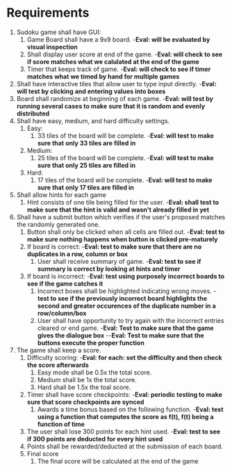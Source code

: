 # Requirements
 
1. Sudoku game shall have GUI:
	1. Game Board shall have a 9x9 board.
        -**Eval: will be evaluated by visual inspection**
    2. Shall display user score at end of the game.
        -**Eval: will check to see if score matches what we calulated at the end of the game**
    3. Timer that keeps track of game.
        -**Eval: will check to see if timer matches what we timed by hand for multiple games**
2. Shall have interactive tiles that allow user to type input directly.
    -**Eval: will test by clicking and entering values into boxes**
3. Board shall randomize at beginning of each game.
    -**Eval: will test by running several cases to make**
        **sure that it is random and evenly distributed**
4. Shall have easy, medium, and hard difficulty settings.
    1. Easy:
        1. 33 tiles of the board will be complete.
            -**Eval: will test to make sure that only 33 tiles are filled in**
    2. Medium:
        1. 25 tiles of the board will be complete.
            -**Eval: will test to make sure that only 25 tiles are filled in**
    3. Hard:
        1. 17 tiles of the board will be complete.
            -**Eval: will test to make sure that only 17 tiles are filled in**
5. Shall allow hints for each game
    1. Hint consists of one tile being filled for the user.
        -**Eval: shall test to make sure that the hint is valid and wasn't already filled in yet**
6. Shall have a submit button which verifies if the user's proposed matches the randomly generated one.
    1. Button shall only be clicked when all cells are filled out.
    -**Eval: test to make sure nothing happens when button is clicked pre-maturely**
    2. If board is correct:
        -**Eval: test to make sure that there are no duplicates in a row, column or box**
        1. User shall receive summary of game.
            -**Eval: test to see if summary is correct by looking at hints and timer**
    3. If board is incorrect:
        -**Eval: test using purposely incorrect boards to see if the game catches it**
        1. Incorrect boxes shall be highlighted indicating wrong moves.
            -**test to see if the previously incorrect board highlights the second and greater occurences of the duplicate number in a row/column/box**
        2. User shall have opportunity to try again with the incorrect entries cleared or end game.
            -**Eval: Test to make sure that the game gives the dialogue box**
                --**Eval: Test to make sure that the buttons execute the proper function**
7. The game shall keep a score.
    1. Difficulty scoring:
        -**Eval: for each: set the difficulty and then check the score afterwards**
        1. Easy mode shall be 0.5x the total score. 
        2. Medium shall be 1x the total score.
        3. Hard shall be 1.5x the toal score.
    2. Timer shall have score checkpoints:
        -**Eval: periodic testing to make sure that score checkpoints are synced**
        1. Awards a time bonus based on the following function.
            -**Eval: test using a function that computes the score as f(t), f(t) being a function of time**
    3. The user shall lose 300 points for each hint used.
        -**Eval: test to see if 300 points are deducted for every hint used**
    4. Points shall be rewarded/deducted at the submission of each board.
    5. Final score
        1. The final score will be calculated at the end of the game